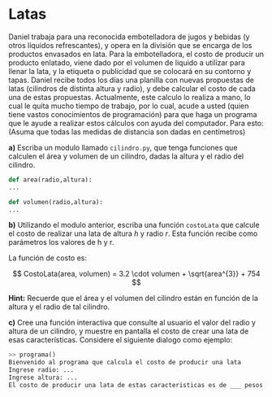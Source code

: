 
# Latas

Daniel trabaja para una reconocida embotelladora de jugos y bebidas (y otros líquidos refrescantes), y opera en la división que se encarga de los productos envasados en lata. Para la embotelladora, el costo de producir un producto enlatado, viene dado por el volumen de liquido a utilizar para llenar la lata, y la etiqueta o publicidad que se colocará en su contorno y tapas. Daniel recibe todos los días una planilla con nuevas propuestas de latas (cilindros de distinta altura y radio), y debe calcular el costo de cada una de estas propuestas.
Actualmente, este calculo lo realiza a mano, lo cual le quita mucho tiempo de trabajo, por
lo cual, acude a usted (quien tiene vastos conocimientos de programación) para que haga un
programa que le ayude a realizar estos cálculos con ayuda del computador. Para esto:
(Asuma que todas las medidas de distancia son dadas en centímetros)

**a)** Escriba un modulo llamado `cilindro.py`, que tenga funciones que calculen el área y volumen de un cilindro, dadas la altura y el radio del cilindro.

```python
def area(radio,altura):
...

def volumen(radio,altura):
...
```

**b)** Utilizando el modulo anterior, escriba una función `costoLata` que calcule el costo de realizar una lata de altura $h$ y radio $r$. Esta función recibe como parámetros los valores de h y r.

La función de costo es:

$$ CostoLata(area, volumen) = 3.2 \cdot volumen + \sqrt{area^{3}} + 754 $$

**Hint:** Recuerde que el área y el volumen del cilindro están en función de la altura y el radio de tal cilindro.

**c)** Cree una función interactiva que consulte al usuario el valor del radio y altura de un cilindro, y muestre en pantalla el costo de crear una lata de esas características. Considere el siguiente dialogo como ejemplo:

```python
>> programa()
Bienvenido al programa que calcula el costo de producir una lata
Ingrese radio: ...
Ingrese altura: ...
El costo de producir una lata de estas caracteristicas es de ___ pesos
```


